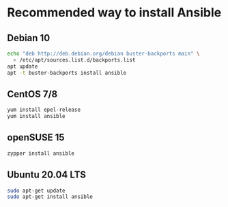 # Recommended way to install Ansible

## Debian 10

```sh
echo "deb http://deb.debian.org/debian buster-backports main" \
  > /etc/apt/sources.list.d/backports.list
apt update
apt -t buster-backports install ansible
```

## CentOS 7/8

```sh
yum install epel-release
yum install ansible
```


##  openSUSE 15

```sh
zypper install ansible
```

## Ubuntu 20.04 LTS

```sh
sudo apt-get update
sudo apt-get install ansible
```
